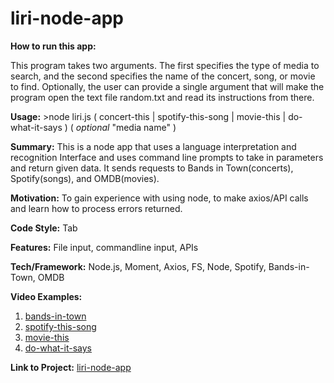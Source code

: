 # liri-node-app
**How to run this app:** 

This program takes two arguments. The first specifies the type of media to search, and the second specifies the name of the concert, song, or movie to find. Optionally, the user can provide a single argument that will make the program open the text file random.txt and read its instructions from there. 

**Usage:** >node liri.js ( concert-this | spotify-this-song | movie-this | do-what-it-says ) ( *optional* "media name" ) 

**Summary:**
    This is a node app that uses a language interpretation and recognition Interface and uses command line prompts to take in parameters and return given data. It sends requests to Bands in Town(concerts), Spotify(songs), and OMDB(movies). 

**Motivation:** To gain experience with using node, to make axios/API calls and learn how to process errors returned.  

**Code Style:** Tab

**Features:** File input, commandline input, APIs

**Tech/Framework:** Node.js, Moment, Axios, FS, Node, Spotify, Bands-in-Town, OMDB

**Video Examples:** 
1. [bands-in-town](https://drive.google.com/file/d/10z8M6c0v6cWvrdwYviinA6CTb6gD4vxA/view)
2. [spotify-this-song](https://drive.google.com/file/d/11sZK17616hYCesn65Lno3X9LQfn4UMrs/view)
3. [movie-this](https://drive.google.com/file/d/14Sr38X1ZPC0GL7NffVyJZlOgWCLc_YFA/view)
4. [do-what-it-says](https://drive.google.com/file/d/1JKXFJsLrNLwuo3fUCMKzlMQtIQD_DpTA/view)

**Link to Project:**
[liri-node-app](https://github.com/looksue/liri-node-app)

